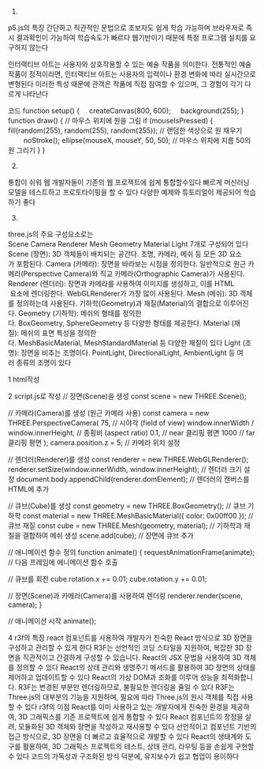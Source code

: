 1.
p5.js의 특징
간단하고 직관적인 문법으로 초보자도 쉽게 학습 가능하며 브라우저로 즉시 결과확인이 가능하여 학습속도가 빠르다
웹기반이기 때문에 특정 프로그램 설치를 요구하지 않는다

인터랙티브 아트는 사용자와 상호작용할 수 있는 예술 작품을 의미한다. 전통적인 예술 작품이 정적이라면, 인터랙티브 아트는 사용자의 입력이나 환경 변화에 따라 실시간으로 변형된다 이러한 특성 때문에 관객은 작품에 직접 참여할 수 있으며, 그 경험이 각기 다르게 나타난다

코드
function setup() {
    createCanvas(800, 600);
    background(255);
}
function draw() {
// 마우스 위치에 원을 그림
if (mouseIsPressed) {
fill(random(255), random(255), random(255)); // 랜덤한 색상으로 원 채우기
        noStroke();
ellipse(mouseX, mouseY, 50, 50); // 마우스 위치에 지름 50의 원 그리기
}
}

2.
통합이 쉬워 웹 개발자들이 기존의 웹 프로젝트에 쉽게 통합할수있다
빠르게 머신러닝 모델을 테스트하고 프로토타이핑을 할 수 있다
다양한 예제와 튜토리얼이 제공되어 학습하기 좋다

3.
three.js의 주요 구성요소로는
Scene Camera Renderer Mesh Geometry Material Light 7개로 구성되어 있다
Scene (장면): 3D 객체들이 배치되는 공간다. 조명, 카메라, 메쉬 등 모든 3D 요소가 포함된다.
Camera (카메라): 장면을 바라보는 시점을 정의한다. 일반적으로 원근 카메라(Perspective Camera)와 직교 카메라(Orthographic Camera)가 사용된다.
Renderer (렌더러): 장면과 카메라를 사용하여 이미지를 생성하고, 이를 HTML <canvas> 요소에 렌더링한다. WebGLRenderer가 가장 많이 사용된다.
Mesh (메쉬): 3D 객체를 정의하는데 사용된다. 기하학(Geometry)과 재질(Material)의 결합으로 이루어진다.
Geometry (기하학): 메쉬의 형태를 정의한다. BoxGeometry, SphereGeometry 등 다양한 형태를 제공한다.
Material (재질): 메쉬의 표면 특성을 정의한다. MeshBasicMaterial, MeshStandardMaterial 등 다양한 재질이 있다
Light (조명): 장면을 비추는 조명이다. PointLight, DirectionalLight, AmbientLight 등 여러 종류의 조명이 있다

1 html작성
<!DOCTYPE html>
<html lang="en">
<head>
<meta charset="UTF-8">
<meta name="viewport" content="width=device-width, initial-scale=1.0">
<title>Three.js 3D Scene</title>
<style>
body { margin: 0; }
canvas { display: block; }
</style>
</head>
<body>
<script src="https://cdnjs.cloudflare.com/ajax/libs/three.js/r128/three.min.js"></script>
<script src="script.js"></script>
</body>
</html>
2 script.js로 작성
// 장면(Scene)을 생성
const scene = new THREE.Scene();

// 카메라(Camera)를 생성 (원근 카메라 사용)
const camera = new THREE.PerspectiveCamera(
75, // 시야각 (field of view)
window.innerWidth / window.innerHeight, // 종횡비 (aspect ratio)
0.1, // near 클리핑 평면
1000 // far 클리핑 평면
);
camera.position.z = 5; // 카메라 위치 설정

// 렌더러(Renderer)를 생성
const renderer = new THREE.WebGLRenderer();
renderer.setSize(window.innerWidth, window.innerHeight); // 렌더러 크기 설정
document.body.appendChild(renderer.domElement); // 렌더러의 캔버스를 HTML에 추가

// 큐브(Cube)를 생성
const geometry = new THREE.BoxGeometry(); // 큐브 기하학
const material = new THREE.MeshBasicMaterial({ color: 0x00ff00 }); // 큐브 재질
const cube = new THREE.Mesh(geometry, material); // 기하학과 재질을 결합하여 메쉬 생성
scene.add(cube); // 장면에 큐브 추가

// 애니메이션 함수 정의
function animate() {
requestAnimationFrame(animate); // 다음 프레임에 애니메이션 함수 호출

// 큐브를 회전
cube.rotation.x += 0.01;
cube.rotation.y += 0.01;

// 장면(Scene)과 카메라(Camera)를 사용하여 렌더링
renderer.render(scene, camera);
}

// 애니메이션 시작
animate();

4
r3f의 특징
react 컴포넌트를 사용하여 개발자가 친숙한 React 방식으로 3D 장면을 구성하고 관리할 수 있게 한다
R3F는 선언적인 코딩 스타일을 지원하여, 복잡한 3D 장면을 직관적이고 간결하게 구성할 수 있습니다. React의 JSX 문법을 사용하여 3D 객체를 정의할 수 있다
React의 상태 관리와 생명주기 메서드를 활용하여 3D 장면의 상태를 제어하고 업데이트할 수 있다
React의 가상 DOM과 조화를 이루어 성능을 최적화합니다. R3F는 변경된 부분만 렌더링하므로, 불필요한 렌더링을 줄일 수 있다
R3F는 Three.js의 대부분의 기능을 지원하며, 필요에 따라 Three.js의 원시 객체를 직접 사용할 수 있다
r3f의 이점
React를 이미 사용하고 있는 개발자에게 친숙한 환경을 제공하여, 3D 그래픽스를 기존 프로젝트에 쉽게 통합할 수 있다
React 컴포넌트의 장점을 살려, 모듈화된 3D 객체와 장면을 작성하고 재사용할 수 있다
선언적이고 컴포넌트 기반의 접근 방식으로, 3D 장면을 더 빠르고 효율적으로 개발할 수 있다
React의 생태계와 도구를 활용하여, 3D 그래픽스 프로젝트의 테스트, 상태 관리, 라우팅 등을 손쉽게 구현할 수 있다
코드의 가독성과 구조화된 방식 덕분에, 유지보수가 쉽고 협업이 용이하다
